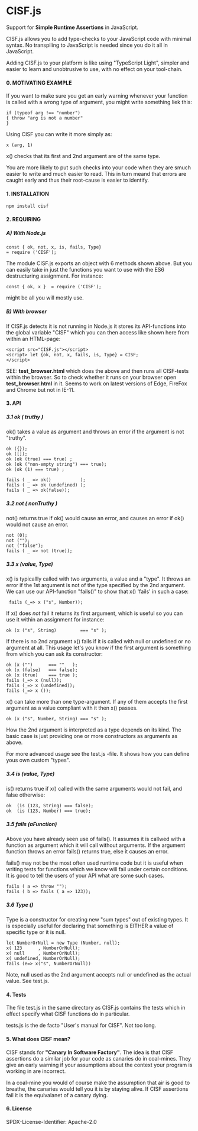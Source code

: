 # CISF.js
Support for **Simple Runtime Assertions** 
in JavaScript.
 
CISF.js allows you to add type-checks to your 
JavaScript code  with minimal syntax. 
No transpiling to JavaScript is needed since you
do it all in JavaScript.

Adding CISF.js to your platform is like
using "TypeScript Light", simpler and
easier to learn and unobtrusive to use, 
with no effect on your tool-chain. 

#### 0. MOTIVATING EXAMPLE

If you want to make sure you get
an early warning whenever your 
function is called with a wrong
type of argument, you might write
something liek this: 

    if (typeof arg !== "number") 
    { throw "arg is not a number"
    }
 
 Using CISF you can write it more simply as:
 
    x (arg, 1)
 
 x() checks that its first and 2nd argument
 are of the same type.
 
 You are more likely to put such checks
 into your code when they are smuch easier
 to write and much easier to read. This
 in turn meand that errors are caught
 early and thus their root-cause is
 easier to identify.
 
 
 
#### 1. INSTALLATION
    npm install cisf
    
#### 2. REQUIRING

##### A) With Node.js

    const { ok, not, x, is, fails, Type} 
    = require ('CISF');

The module CISF.js exports an object
with 6 methods shown above. But you 
can  easily take in just the functions
you want to use with the ES6 destructuring
assignment. For instance:

    const { ok, x }  = require ('CISF');

might be all you will mostly use.

##### B) With  browser

If CISF.js detects it is not
running in Node.js it stores its API-functions
into the global variable "CISF" which you
can then access like shown here from within an
HTML-page:

    <script src="CISF.js"></script>
    <script> let {ok, not, x, fails, is, Type} = CISF;
    </script>



SEE: **test_browser.html** which does the
above and then runs all CISF-tests 
within the browser. So to
check whether it runs on your browser 
open  **test_browser.html** in it. 
Seems to work on latest versions of Edge, 
FireFox and Chrome but not in IE-11. 

#### 3. API  

##### 3.1 ok ( truthy )
 
 ok() takes a  value
 as argument and throws an error
 if the argument is not "truthy".
 
    ok ({});
    ok ([]);
    ok (ok (true) === true) ;                
    ok (ok ("non-empty string") === true);
    ok (ok (1) === true) ;
    
    fails ( _ => ok()           ); 					
    fails ( _ => ok (undefined) );
    fails ( _ => ok(false));


##### 3.2 not ( nonTruthy )
not() returns true if ok()
would cause an error, and causes
an error if ok() would not cause an error.

    not (0);
    not ("");
    not ("false");
    fails ( _ => not (true));


##### 3.3  x (value, Type)

 x() is typicallly called with
 two arguments, a value and
 a "type". It throws an error
 if the 1st argument is not of the 
 type specified by the 2nd argument. 
 We can use our API-function "fails()"
 to show that x() 'fails' in such a case:
 
     fails (_=> x ("s", Number));
     
 If x() does _not_ fail it returns its
 first argument, which is useful
 so you can use it within an
 assignment for instance:
 
    ok (x ("s", String) 	    === "s" );

    
 If there is no 2nd argument x() 
 fails if it is called with null
 or undefined or no argument at all.
 This usage let's you know if the 
 first argument is something from
 which you can ask its constructor:
 
 
    ok (x ("")      === ""   );
    ok (x (false)   === false);
    ok (x (true)    === true );
    fails (_=> x (null));
    fails (_=> x (undefined));
    fails (_=> x ());
  
   
 
 
 x() can take more than one type-argument.
 If any of them accepts the first argument 
 as a value compliant with it then
 x() passes.
 
    ok (x ("s", Number, String) === "s" );
 
  How the 2nd argument is interpreted
  as a type depends on its kind. The
  basic case is just providing one or
  more constructors as arguments as
  above. 
  
  For more advanced usage see
  the test.js -file. It shows how you 
  can define yous own  custom "types".
  
  
##### 3.4 is (value, Type)
is() returns true if x() called with the
same arguments would not fail, and false
otherwise:

    ok  (is (123, String) === false);
    ok  (is (123, Number) === true);

##### 3.5 fails (aFunction)
Above you have already seen use of fails().
It assumes it is callwed with a function
as argument which it will call without
arguments. If the argument function throws
an error fails() returns true, else it
causes an error.

fails() may not be the most often used
runtime code but it is useful when writing
tests for functions which we know will fail
under certain conditions.  It is good to tell
the users of your API what are some such
cases.

    fails ( a => throw "");
    fails ( b => fails ( a => 123));


##### 3.6 Type ()
Type is a constructor for creating new "sum types"
out of existing types. It is especially useful
for declaring that something is EITHER
a value of specific type or it is null.

    let NumberOrNull = new Type (Number, null);
    x( 123      , NumberOrNull);
    x( null     , NumberOrNull);
    x( undefined, NumberOrNull);
    fails (e=> x("s", NumberOrNull))

Note, null used as the 2nd argument
accepts  null or undefined as the actual
value. See test.js.




#### 4. Tests
The file test.js in the same directory as CISF.js
contains the tests which in effect specify what 
CISF functions do in particular. 

tests.js is the de facto "User's manual 
for CISF". Not too long.
   
   
#### 5. What does CISF mean?

CISF stands for **"Canary In Software Factory"**.
The idea is that CISF assertions do a
similar job for your code as canaries do
in coal-mines. They give an early warning
if your assumptions about the context your 
program is working in are incorrect.  

In a coal-mine you would of course make the
assumption that air is good to breathe, 
the canaries would tell you it is by
staying alive. If CISF assertions fail
it is the equivalanet of a canary dying.




#### 6. License
SPDX-License-Identifier: Apache-2.0




